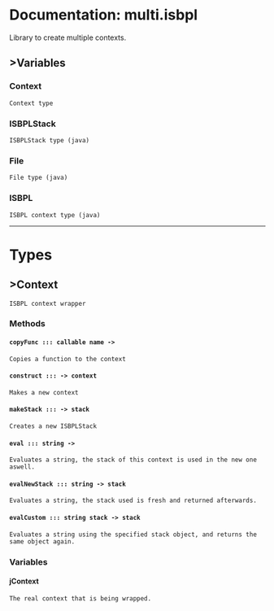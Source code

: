 # Documentation: multi.isbpl

Library to create multiple contexts.

## >Variables

### Context

    Context type


### ISBPLStack

    ISBPLStack type (java)


### File

    File type (java)


### ISBPL

    ISBPL context type (java)


---

# Types

## >Context

    ISBPL context wrapper

### Methods

#### `copyFunc ::: callable name -> `

    Copies a function to the context


#### `construct ::: -> context`

    Makes a new context


#### `makeStack ::: -> stack`

    Creates a new ISBPLStack


#### `eval ::: string -> `

    Evaluates a string, the stack of this context is used in the new one aswell.


#### `evalNewStack ::: string -> stack`

    Evaluates a string, the stack used is fresh and returned afterwards.


#### `evalCustom ::: string stack -> stack`

    Evaluates a string using the specified stack object, and returns the same object again.


### Variables

#### jContext

    The real context that is being wrapped.



